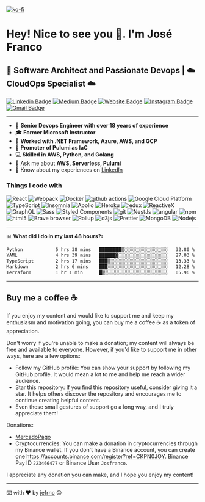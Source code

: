 [![ko-fi](https://www.ko-fi.com/img/githubbutton_sm.svg)](https://ko-fi.com/jefrnc)
<h1>Hey! Nice to see you 👋. I'm José Franco</h1>
<h2>🚀 Software Architect and Passionate Devops | ☁️ CloudOps Specialist ☁️</h2>

[![Linkedin Badge](https://img.shields.io/badge/-joffranco-blue?style=flat&logo=Linkedin&logoColor=white&link=https://www.linkedin.com/in/joffranco/)](https://www.linkedin.com/in/joffranco/)
[![Medium Badge](https://img.shields.io/badge/-@jefrnc-000000?style=flat&labelColor=000000&logo=Medium&link=https://medium.com/@jefrnc)](https://medium.com/@jefrnc)
[![Website Badge](https://img.shields.io/badge/-vlipo.io-47CCCC?style=flat&logo=Google-Chrome&logoColor=white&link=https://vlipo.io)](https://vlipo.io)
[![Instagram Badge](https://img.shields.io/badge/-@__jefrnc-purple?style=flat&logo=instagram&logoColor=white&link=https://instagram.com/jefrnc/)](https://instagram.com/jefrnc)
[![Gmail Badge](https://img.shields.io/badge/-jsfrnc-c14438?style=flat&logo=Gmail&logoColor=white&link=mailto:jsfrnc@gmail.com)](mailto:jsfrnc@gmail.com)


---

- 🔭 **Senior Devops Engineer with over 18 years of experience**
- 🎓 **Former Microsoft Instructor**
- 🏢 **Worked with .NET Framework, Azure, AWS, and GCP**
- 🌟 **Promoter of Pulumi as IaC**
- 💻 **Skilled in AWS, Python, and Golang**
- 💬 Ask me about **AWS, Serverless, Pulumi**
- 📄 Know about my experiences on [LinkedIn](https://www.linkedin.com/in/joffranco/)

<h3>Things I code with</h3>
<p>
  <img alt="React" src="https://img.shields.io/badge/-React-45b8d8?style=flat-square&logo=react&logoColor=white" />
  <img alt="Webpack" src="https://img.shields.io/badge/-Webpack-8DD6F9?style=flat-square&logo=webpack&logoColor=white" /> 
  <img alt="Docker" src="https://img.shields.io/badge/-Docker-46a2f1?style=flat-square&logo=docker&logoColor=white" />
  <img alt="github actions" src="https://img.shields.io/badge/-Github_Actions-2088FF?style=flat-square&logo=github-actions&logoColor=white" />
  <img alt="Google Cloud Platform" src="https://img.shields.io/badge/-Google_Cloud_Platform-1a73e8?style=flat-square&logo=google-cloud&logoColor=white" />
  <img alt="TypeScript" src="https://img.shields.io/badge/-TypeScript-007ACC?style=flat-square&logo=typescript&logoColor=white" />
  <img alt="Insomnia" src="https://img.shields.io/badge/-Insomnia-5849BE?style=flat-square&logo=insomnia&logoColor=white" />
  <img alt="Apollo" src="https://img.shields.io/badge/-Apollo%20GraphQL-311C87?style=flat-square&logo=apollo-graphql&logoColor=white" />
  <img alt="Heroku" src="https://img.shields.io/badge/-Heroku-430098?style=flat-square&logo=heroku&logoColor=white" />
  <img alt="redux" src="https://img.shields.io/badge/-Redux-764ABC?style=flat-square&logo=redux&logoColor=white" />
  <img alt="ReactiveX" src="https://img.shields.io/badge/-RxJs-B7178C?style=flat-square&logo=reactivex&logoColor=white" />
  <img alt="GraphQL" src="https://img.shields.io/badge/-GraphQL-E10098?style=flat-square&logo=graphql&logoColor=white" />
  <img alt="Sass" src="https://img.shields.io/badge/-Sass-CC6699?style=flat-square&logo=sass&logoColor=white" />
  <img alt="Styled Components" src="https://img.shields.io/badge/-Styled_Components-db7092?style=flat-square&logo=styled-components&logoColor=white" />
  <img alt="git" src="https://img.shields.io/badge/-Git-F05032?style=flat-square&logo=git&logoColor=white" />
  <img alt="NestJs" src="https://img.shields.io/badge/-NestJs-ea2845?style=flat-square&logo=nestjs&logoColor=white" />
  <img alt="angular" src="https://img.shields.io/badge/-Angular-DD0031?style=flat-square&logo=angular&logoColor=white" />
  <img alt="npm" src="https://img.shields.io/badge/-NPM-CB3837?style=flat-square&logo=npm&logoColor=white" />
  <img alt="html5" src="https://img.shields.io/badge/-HTML5-E34F26?style=flat-square&logo=html5&logoColor=white" />
  <img alt="Brave browser" src="https://img.shields.io/badge/-Brave_Browser-FB542B?style=flat-square&logo=brave&logoColor=white" />
  <img alt="Rollup" src="https://img.shields.io/badge/-Rollup-EC4A3F?style=flat-square&logo=rollup.js&logoColor=white" />
  <img alt="d3js" src="https://img.shields.io/badge/-D3.js-F9A03C?style=flat-square&logo=d3.js&logoColor=white" />
  <img alt="Prettier" src="https://img.shields.io/badge/-Prettier-F7B93E?style=flat-square&logo=prettier&logoColor=white" />
  <img alt="MongoDB" src="https://img.shields.io/badge/-MongoDB-13aa52?style=flat-square&logo=mongodb&logoColor=white" />
  <img alt="Nodejs" src="https://img.shields.io/badge/-Nodejs-43853d?style=flat-square&logo=Node.js&logoColor=white" />
</p>

---

📊 **What did I do in my last 48 hours?:**
<!--START_SECTION:waka-->

```txt
Python            5 hrs 38 mins   ████████▒░░░░░░░░░░░░░░░░   32.80 %
YAML              4 hrs 39 mins   ██████▓░░░░░░░░░░░░░░░░░░   27.03 %
TypeScript        2 hrs 17 mins   ███▒░░░░░░░░░░░░░░░░░░░░░   13.33 %
Markdown          2 hrs 6 mins    ███░░░░░░░░░░░░░░░░░░░░░░   12.28 %
Terraform         1 hr 1 min      █▒░░░░░░░░░░░░░░░░░░░░░░░   05.96 %
```

<!--END_SECTION:waka-->

---

##  Buy me a coffee ☕

If you enjoy my content and would like to support me and keep my enthusiasm and motivation going, you can buy me a coffee ☕️ as a token of appreciation.

Don't worry if you're unable to make a donation; my content will always be free and available to everyone. However, if you'd like to support me in other ways, here are a few options:

- Follow my GitHub profile: You can show your support by following my GitHub profile. It would mean a lot to me and help me reach a wider audience.
- Star this repository: If you find this repository useful, consider giving it a star. It helps others discover the repository and encourages me to continue creating helpful content.
- Even these small gestures of support go a long way, and I truly appreciate them!

Donations:
- [MercadoPago](https://mpago.la/2Bkj3aR)
- Cryptocurrencies: You can make a donation in cryptocurrencies through my Binance wallet. If you don't have a Binance account, you can create one https://accounts.binance.com/register?ref=CKPN0JOY. Binance Pay ID `223466477` or Binance User `Josfranco`.

I appreciate any donation you can make, and I hope you enjoy my content!

---
⌨️ with ❤️ by [jefrnc](https://github.com/jefrnc) 😊

